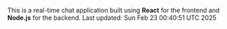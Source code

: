 This is a real-time chat application built using **React** for the frontend and **Node.js** for the backend.
Last updated: Sun Feb 23 00:40:51 UTC 2025
